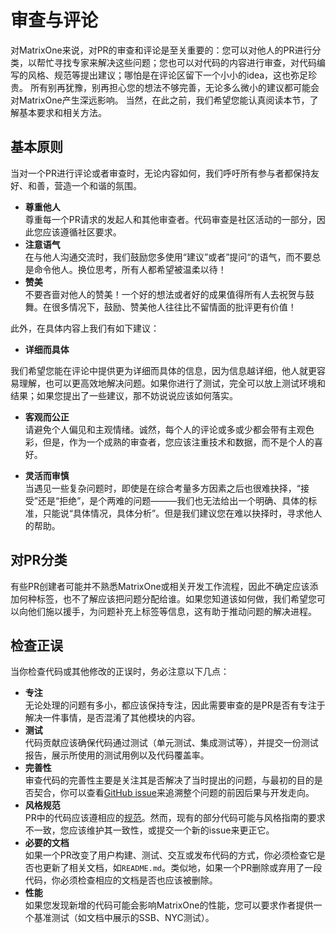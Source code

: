 # **审查与评论**
对MatrixOne来说，对PR的审查和评论是至关重要的：您可以对他人的PR进行分类，以帮忙寻找专家来解决这些问题；您也可以对代码的内容进行审查，对代码编写的风格、规范等提出建议；哪怕是在评论区留下一个小小的idea，这也弥足珍贵。
所有别再犹豫，别再担心您的想法不够完善，无论多么微小的建议都可能会对MatrixOne产生深远影响。
当然，在此之前，我们希望您能认真阅读本节，了解基本要求和相关方法。

## **基本原则**
当对一个PR进行评论或者审查时，无论内容如何，我们呼吁所有参与者都保持友好、和善，营造一个和谐的氛围。

* **尊重他人**  
尊重每一个PR请求的发起人和其他审查者。代码审查是社区活动的一部分，因此您应该遵循社区要求。
* **注意语气**   
在与他人沟通交流时，我们鼓励您多使用“建议”或者”提问“的语气，而不要总是命令他人。换位思考，所有人都希望被温柔以待！  
* **赞美**  
不要吝啬对他人的赞美！一个好的想法或者好的成果值得所有人去祝贺与鼓舞。在很多情况下，鼓励、赞美他人往往比不留情面的批评更有价值！

此外，在具体内容上我们有如下建议：

* **详细而具体**  

我们希望您能在评论中提供更为详细而具体的信息，因为信息越详细，他人就更容易理解，也可以更高效地解决问题。如果你进行了测试，完全可以放上测试环境和结果；如果您提出了一些建议，那不妨说说应该如何落实。

* **客观而公正**  
请避免个人偏见和主观情绪。诚然，每个人的评论或多或少都会带有主观色彩，但是，作为一个成熟的审查者，您应该注重技术和数据，而不是个人的喜好。

* **灵活而审慎**  
当遇见一些复杂问题时，即使是在综合考量多方因素之后也很难抉择，“接受”还是“拒绝”，是个两难的问题———我们也无法给出一个明确、具体的标准，只能说“具体情况，具体分析”。但是我们建议您在难以抉择时，寻求他人的帮助。

## **对PR分类**
有些PR创建者可能并不熟悉MatrixOne或相关开发工作流程，因此不确定应该添加何种标签，也不了解应该把问题分配给谁。如果您知道该如何做，我们希望您可以向他们施以援手，为问题补充上标签等信息，这有助于推动问题的解决进程。

## **检查正误**
当你检查代码或其他修改的正误时，务必注意以下几点：

* **专注**  
  无论处理的问题有多小，都应该保持专注，因此需要审查的是PR是否有专注于解决一件事情，是否混淆了其他模块的内容。
* **测试**  
  代码贡献应该确保代码通过测试（单元测试、集成测试等），并提交一份测试报告，展示所使用的测试用例以及代码覆盖率。
* **完善性**  
  审查代码的完善性主要是关注其是否解决了当时提出的问题，与最初的目的是否契合，你可以查看[GitHub issue](https://github.com/matrixorigin/matrixone/issues/new/choose)来追溯整个问题的前因后果与开发走向。
* **风格规范**  
  PR中的代码应该遵相应的[规范](contribute-code.zh.md#get-familiar-with-style)。然而，现有的部分代码可能与风格指南的要求不一致，您应该维护其一致性，或提交一个新的issue来更正它。
* **必要的文档**  
  如果一个PR改变了用户构建、测试、交互或发布代码的方式，你必须检查它是否也更新了相关文档，如`README.md`。类似地，如果一个PR删除或弃用了一段代码，你必须检查相应的文档是否也应该被删除。
* **性能**  
  如果您发现新增的代码可能会影响MatrixOne的性能，您可以要求作者提供一个基准测试（如文档中展示的SSB、NYC测试）。

